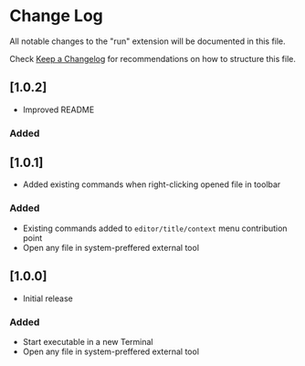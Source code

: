 # Change Log

All notable changes to the "run" extension will be documented in this file.

Check [Keep a Changelog](http://keepachangelog.com/) for recommendations on how to structure this file.


## [1.0.2]

- Improved README

### Added

## [1.0.1]

- Added existing commands when right-clicking opened file in toolbar

### Added
- Existing commands added to `editor/title/context` menu contribution point
- Open any file in system-preffered external tool

## [1.0.0]

- Initial release

### Added
- Start executable in a new Terminal
- Open any file in system-preffered external tool